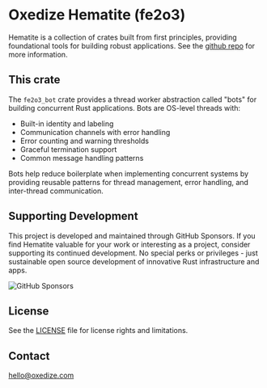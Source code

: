 # Oxedize Hematite (fe2o3)

Hematite is a collection of crates built from first principles, providing foundational tools for building robust applications.  See the [github repo](https://github.com/Oxedize/fe2o3) for more information.

## This crate

The `fe2o3_bot` crate provides a thread worker abstraction called "bots" for building concurrent Rust applications. Bots are OS-level threads with:

- Built-in identity and labeling
- Communication channels with error handling
- Error counting and warning thresholds
- Graceful termination support
- Common message handling patterns

Bots help reduce boilerplate when implementing concurrent systems by providing reusable patterns for thread management, error handling, and inter-thread communication.

## Supporting Development

This project is developed and maintained through GitHub Sponsors. If you find Hematite valuable for your work or interesting as a project, consider supporting its continued development. No special perks or privileges - just sustainable open source development of innovative Rust infrastructure and apps.

![GitHub Sponsors](https://img.shields.io/github/sponsors/Oxedize)

## License

See the [LICENSE](LICENSE) file for license rights and limitations.

## Contact

<hello@oxedize.com>
